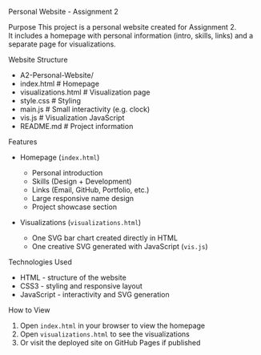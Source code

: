 Personal Website - Assignment 2

Purpose
This project is a personal website created for Assignment 2.  
It includes a homepage with personal information (intro, skills, links) and a separate page for visualizations.  

Website Structure
- A2-Personal-Website/
- index.html # Homepage
- visualizations.html # Visualization page
- style.css # Styling
- main.js # Small interactivity (e.g. clock)
- vis.js # Visualization JavaScript
- README.md # Project information


Features
- Homepage (`index.html`)
  - Personal introduction
  - Skills (Design + Development)
  - Links (Email, GitHub, Portfolio, etc.)
  - Large responsive name design
  - Project showcase section

- Visualizations (`visualizations.html`)
  - One SVG bar chart created directly in HTML
  - One creative SVG generated with JavaScript (`vis.js`)

Technologies Used
- HTML - structure of the website  
- CSS3 - styling and responsive layout  
- JavaScript - interactivity and SVG generation  

How to View
1. Open `index.html` in your browser to view the homepage  
2. Open `visualizations.html` to see the visualizations
3. Or visit the deployed site on GitHub Pages if published